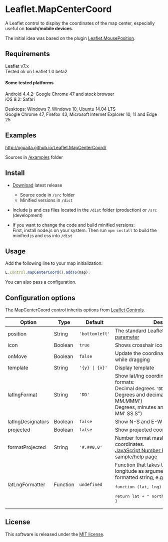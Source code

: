 # Leaflet.MapCenterCoord

A Leaflet control to display the coordinates of the map center, especially useful on **touch/mobile devices**.

The initial idea was based on the plugin [Leaflet.MousePosition](https://github.com/ardhi/Leaflet.MousePosition).

## Requirements

Leaflet v7.x  
Tested ok on Leaflet 1.0 beta2  

#### Some tested platforms

Android 4.4.2: Google Chrome 47 and stock browser  
iOS 9.2: Safari  

Desktops: Windows 7, Windows 10, Ubuntu 14.04 LTS  
Google Chrome 47, Firefox 43, Microsoft Internet Explorer 10, 11 and Edge 25  

## Examples

http://xguaita.github.io/Leaflet.MapCenterCoord/

Sources in [/examples](/xguaita/Leaflet.MapCenterCoord/tree/master/examples) folder

## Install

  + [Download](https://github.com/xguaita/Leaflet.MapCenterCoord/releases/latest) latest release  
    - Source code in `/src` folder  
    - Minified versions in `/dist`  

  + Include js and css files located in the `/dist` folder (production) or `/src` (development)

  + If you want to change the code and build minified versions:  
    First, install node.js on your system. Then run `npm install` to build the minified js and css into `/dist`

## Usage

Add the following line to your map initialization:

``` js
L.control.mapCenterCoord().addTo(map);
```
You can also pass a configuration.


## Configuration options

The MapCenterCoord control inherits options from [Leaflet Controls](http://leafletjs.com/reference.html#control-options).

| Option | Type | Default | Description
| --- | --- | --- | ---
| position | String | `'bottomleft'` | The standard Leaflet.Control [position parameter](http://leafletjs.com/reference.html#control-positions)
| icon | Boolean | `true` | Shows crosshair icon on map center
| onMove | Boolean | `false` | Update the coordinates of the map center while dragging
| template | String | <code>'{y} &#124; {x}'</code> | Display template
| latlngFormat | String | `'DD'` | Show lat/lng coordinates in 3 possible formats:<br>Decimal degrees `'DD'` (DDD.DDDDD°)<br>Degrees and decimal minutes `'DM'` (DDD° MM.MMM')<br>Degrees, minutes and seconds `'DMS'` (DDD° MM' SS.S")
| latlngDesignators | Boolean | `false` | Show N-S and E-W
| projected | Boolean | `false` | Show projected coordinates
| formatProjected | String | `'#.##0,0'` | Number format mask for projected coordinates.<br>[JavaScript Number Formatter](https://code.google.com/p/javascript-number-formatter/) project: [sample/help page](http://www.integraxor.com/developer/codes/js-formatter/format-sample.htm )
| latLngFormatter | Function | `undefined` | Function that takes the lattitude and longitude as arguments and returns a single formatted string, e.g.<pre>function (lat, lng) {<br>    return lat + " north and " + lng + " west";<br>}</pre>


## License

This software is released under the [MIT license](http://opensource.org/licenses/mit-license.php).
